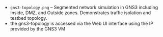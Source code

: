 - `gns3-topology.png` – Segmented network simulation in GNS3 including Inside, DMZ, and Outside zones. Demonstrates traffic isolation and testbed topology.
- the gns3-topology is accessed via the Web UI interface using the IP provided by the GNS3 VM
	
